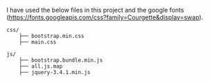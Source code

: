 I have used the below files in this project and the google fonts (https://fonts.googleapis.com/css?family=Courgette&display=swap).

    css/
        ├── bootstrap.min.css
        ├── main.css
        
    js/
        ├── bootstrap.bundle.min.js
        ├── all.js.map
        ├── jquery-3.4.1.min.js
